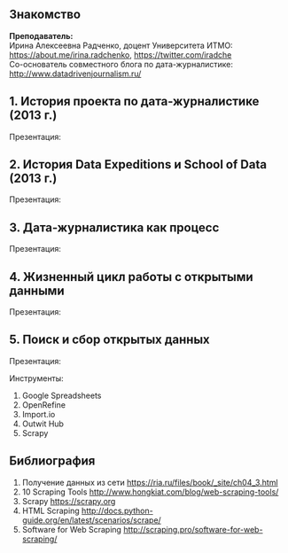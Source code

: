 ## Знакомство

**Преподаватель:**     
Ирина Алексеевна Радченко, доцент Университета ИТМО: https://about.me/irina.radchenko, https://twitter.com/iradche     
Со-основатель совместного блога по дата-журналистике: http://www.datadrivenjournalism.ru/
       
## 1. История проекта по дата-журналистике (2013 г.)    
Презентация:

## 2. История Data Expeditions и School of Data (2013 г.)      
Презентация:

## 3. Дата-журналистика как процесс
Презентация:

## 4. Жизненный цикл работы с открытыми данными
Презентация:

## 5. Поиск и сбор открытых данных
Презентация:

Инструменты: 
1. Google Spreadsheets     
2. OpenRefine     
3. Import.io
4. Outwit Hub
5. Scrapy

## Библиография
1. Получение данных из сети https://ria.ru/files/book/_site/ch04_3.html
2. 10 Scraping Tools http://www.hongkiat.com/blog/web-scraping-tools/
3. Scrapy https://scrapy.org
4. HTML Scraping http://docs.python-guide.org/en/latest/scenarios/scrape/
5. Software for Web Scraping http://scraping.pro/software-for-web-scraping/

